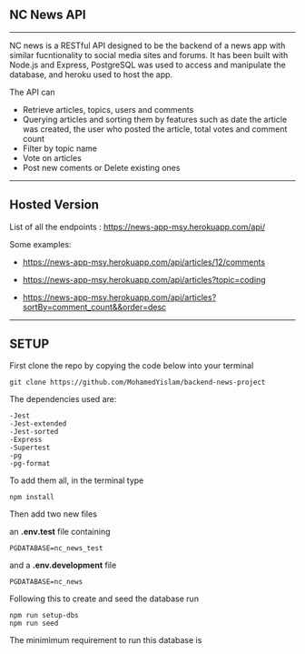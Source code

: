 ## NC News API

------------------------

NC news is a RESTful API designed to be the backend of a news app with similar fucntionality to social media sites and forums. It has been built with Node.js and Express, PostgreSQL was used to access and manipulate the database, and heroku used to host the app.

The API can 
-   Retrieve articles, topics, users and comments
-   Querying articles and sorting them by features such as date the article was created, the user who posted the article,  total votes and comment count
- Filter by topic name
- Vote on articles
- Post new coments or Delete existing ones


-------

## Hosted Version

List of all the endpoints :  https://news-app-msy.herokuapp.com/api/

Some examples: 
- https://news-app-msy.herokuapp.com/api/articles/12/comments

- https://news-app-msy.herokuapp.com/api/articles?topic=coding

- https://news-app-msy.herokuapp.com/api/articles?sortBy=comment_count&&order=desc




----



## SETUP

First clone the repo by copying the code below into your terminal

    git clone https://github.com/MohamedYislam/backend-news-project
    
The dependencies used are:

    -Jest
    -Jest-extended
    -Jest-sorted
    -Express
    -Supertest
    -pg
    -pg-format

To add them all, in the terminal type

    npm install


Then add two new files

 an **.env.test** file containing

    PGDATABASE=nc_news_test
and a **.env.development** file

    PGDATABASE=nc_news




Following this to create and seed the database run

    npm run setup-dbs
    npm run seed



The minimimum requirement to run this database is